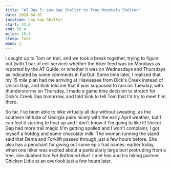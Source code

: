 ```yaml
---
title: "AT Day 5: Low Gap Shelter to Tray Mountain Shelter"
date: 2024-04-07
location: Low Gap Shelter
start: 43.0
end: 58.4
miles: 15.4
sleep: Tent
mood: 🙂
---
```

I caught up to Tom on trail, and we took a break together, trying to figure out (with 1 bar of cell service) whether the hiker feed was on Mondays as reported by the AT Guide, or whether it was on Wednesdays and Thursdays as indicated by some comments in FarOut. Some time later, I realized that my 15 mile plan had me arriving at Hiawassee from Dick's Creek instead of Unicoi Gap, and Sink told me that it was supposed to rain on Tuesday, with thunderstorms on Thursday. I made a game time decision to stretch for Dick's Creek Gap tomorrow, and told Sink to tell Tom that I'd try to meet him there.

So far, I've been able to hike virtually all day without sweating, as the southern latitude of Georgia pairs nicely with the early April weather, but I can feel it starting to heat up and I don't know if I'm going to like it! Unicoi Gap had more trail magic (I'm getting spoiled and I won't complain); I got myself a hotdog and some chocolate milk. The woman running the stand said that Dema and Forklift passed through just a few hours before. She also has a penchant for giving out some epic trail names: earlier today, when one hiker was excited about a particularly large burl protruding from a tree, she dubbed him *Fat Bottomed Burl*. I met him and his hiking partner Chicken Little at an overlook just a few hours later.
